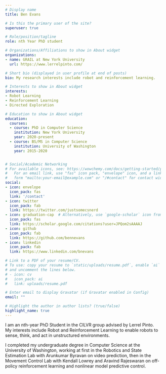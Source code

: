 ```yaml
---
# Display name
title: Ben Evans

# Is this the primary user of the site?
superuser: true

# Role/position/tagline
role: nth Year PhD student

# Organizations/Affiliations to show in About widget
organizations:
- name: GRAIL at New York University
  url: https://www.lerrelpinto.com/

# Short bio (displayed in user profile at end of posts)
bio: My research interests include robot and reinforcement learning.

# Interests to show in About widget
interests:
- Robot Learning
- Reinforcement Learning
- Directed Exploration

# Education to show in About widget
education:
  courses:
  - course: PhD in Computer Science
    institution: New York University
    year: 2020-present
  - course: BS/MS in Computer Science
    institution: University of Washington
    year: 2015-2020


# Social/Academic Networking
# For available icons, see: https://wowchemy.com/docs/getting-started/page-builder/#icons
#   For an email link, use "fas" icon pack, "envelope" icon, and a link in the
#   form "mailto:your-email@example.com" or "/#contact" for contact widget.
social:
- icon: envelope
  icon_pack: fas
  link: '/contact'
- icon: twitter
  icon_pack: fab
  link: https://twitter.com/justsomecsnerd
- icon: graduation-cap  # Alternatively, use `google-scholar` icon from `ai` icon pack
  icon_pack: fas
  link: https://scholar.google.com/citations?user=JPQom2sAAAAJ
- icon: github
  icon_pack: fab
  link: https://github.com/bennevans
- icon: linkedin
  icon_pack: fab
  link: https://www.linkedin.com/bnevans

# Link to a PDF of your resume/CV.
# To use: copy your resume to `static/uploads/resume.pdf`, enable `ai` icons in `params.toml`, 
# and uncomment the lines below.
# - icon: cv
#   icon_pack: ai
#   link: uploads/resume.pdf

# Enter email to display Gravatar (if Gravatar enabled in Config)
email: ""

# Highlight the author in author lists? (true/false)
highlight_name: true
---
```


I am an nth-year PhD Student in the CILVR group advised by Lerrel Pinto. My interests include Robot and Reinforcement Learning to enable robots to sense, think, and act in unstructured environments.

I completed my undergraduate degree in Computer Science at the University of Washington, working at first in the Robotics and State Estimation Lab with Arunkumar Byravan on video prediction, then in the Movement Control Lab with Kendall Lowrey and Aravind Rajeswaran on off-policy reinforcement learning and nonlinear model predictive control.

<!-- Nelson Bighetti is a professor of artificial intelligence at the Stanford AI Lab. His research interests include distributed robotics, mobile computing and programmable matter. He leads the Robotic Neurobiology group, which develops self-reconfiguring robots, systems of self-organizing robots, and mobile sensor networks.

Lorem ipsum dolor sit amet, consectetur adipiscing elit. Sed neque elit, tristique placerat feugiat ac, facilisis vitae arcu. Proin eget egestas augue. Praesent ut sem nec arcu pellentesque aliquet. Duis dapibus diam vel metus tempus vulputate.

{{< icon name="download" pack="fas" >}} Download my {{< staticref "uploads/demo_resume.pdf" "newtab" >}}resumé{{< /staticref >}}. -->
